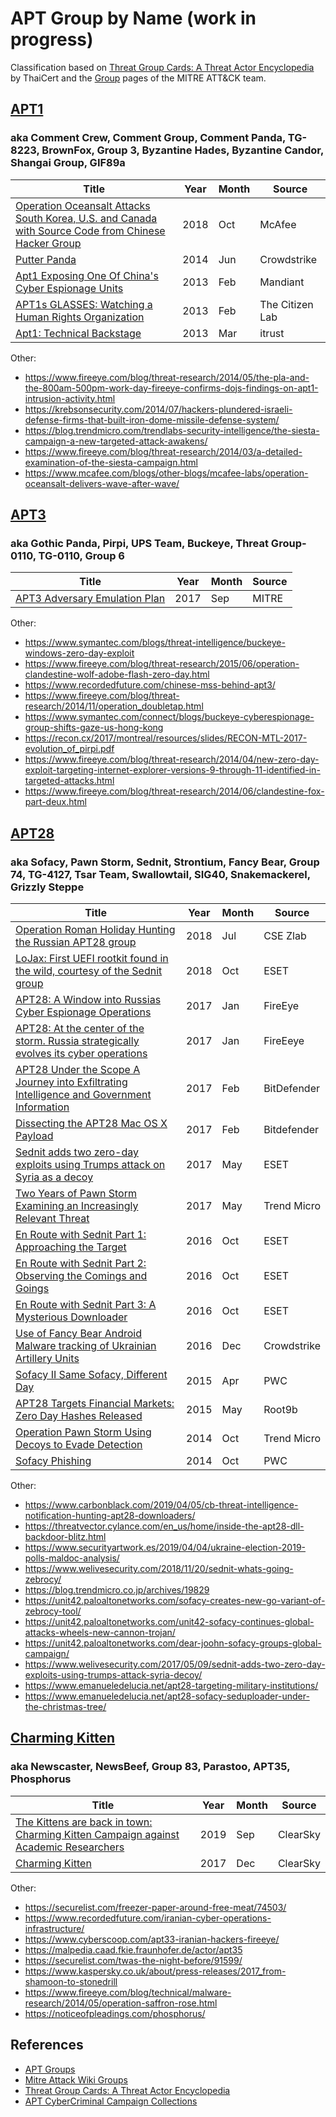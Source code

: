 # APT Group by Name (work in progress)

Classification based on [Threat Group Cards: A Threat Actor Encyclopedia](2019/Threat_Group_Cards.pdf) by ThaiCert and the [Group](https://attack.mitre.org/groups/) pages of the MITRE ATT&CK team.

## [APT1](https://attack.mitre.org/groups/G0006)
### aka Comment Crew, Comment Group, Comment Panda, TG-8223, BrownFox, Group 3, Byzantine Hades, Byzantine Candor, Shangai Group, GIF89a

| Title | Year | Month | Source |
|----------------|--------|--------|--------|
| [Operation Oceansalt Attacks South Korea, U.S. and Canada with Source Code from Chinese Hacker Group](2018/rp-operation-oceansalt.pdf) | 2018 | Oct | McAfee |
| [Putter Panda](2014/putter-panda.pdf) | 2014 | Jun | Crowdstrike |
| [Apt1 Exposing One Of China's Cyber Espionage Units](2013/Mandiant_APT1_Report.pdf) | 2013 | Feb | Mandiant |
| [APT1s GLASSES: Watching a Human Rights Organization](2013/APT1s-GLASSES-Watching-a-Human-Rights-Organization_websitepdf.pdf) | 2013 | Feb | The Citizen Lab |
| [Apt1: Technical Backstage](2013/RAP002_APT1_Technical_backstage.1.0.pdf) | 2013 | Mar | itrust |

Other:

- https://www.fireeye.com/blog/threat-research/2014/05/the-pla-and-the-800am-500pm-work-day-fireeye-confirms-dojs-findings-on-apt1-intrusion-activity.html 
- https://krebsonsecurity.com/2014/07/hackers-plundered-israeli-defense-firms-that-built-iron-dome-missile-defense-system/
- https://blog.trendmicro.com/trendlabs-security-intelligence/the-siesta-campaign-a-new-targeted-attack-awakens/
- https://www.fireeye.com/blog/threat-research/2014/03/a-detailed-examination-of-the-siesta-campaign.html
- https://www.mcafee.com/blogs/other-blogs/mcafee-labs/operation-oceansalt-delivers-wave-after-wave/

## [APT3](https://attack.mitre.org/groups/G0022)
### aka Gothic Panda, Pirpi, UPS Team, Buckeye, Threat Group-0110, TG-0110, Group 6

| Title | Year | Month | Source |
|----------------|--------|--------|--------|
| [APT3 Adversary Emulation Plan](2017/APT3_Adversary_Emulation_Plan.pdf) | 2017 | Sep | MITRE |

Other:

- https://www.symantec.com/blogs/threat-intelligence/buckeye-windows-zero-day-exploit
- https://www.fireeye.com/blog/threat-research/2015/06/operation-clandestine-wolf-adobe-flash-zero-day.html
- https://www.recordedfuture.com/chinese-mss-behind-apt3/
- https://www.fireeye.com/blog/threat-research/2014/11/operation_doubletap.html
- https://www.symantec.com/connect/blogs/buckeye-cyberespionage-group-shifts-gaze-us-hong-kong
- https://recon.cx/2017/montreal/resources/slides/RECON-MTL-2017-evolution_of_pirpi.pdf
- https://www.fireeye.com/blog/threat-research/2014/04/new-zero-day-exploit-targeting-internet-explorer-versions-9-through-11-identified-in-targeted-attacks.html
- https://www.fireeye.com/blog/threat-research/2014/06/clandestine-fox-part-deux.html

## [APT28](https://attack.mitre.org/groups/G0007/) 
### aka Sofacy, Pawn Storm, Sednit, Strontium, Fancy Bear, Group 74, TG-4127, Tsar Team, Swallowtail, SIG40, Snakemackerel, Grizzly Steppe

| Title | Year | Month | Source |
|----------------|--------|--------|--------|
| [Operation Roman Holiday Hunting the Russian APT28 group](2018/20180713_CSE_APT28_X-Agent_Op-RomanHoliday-Report_v6_1.pdf) | 2018 | Jul | CSE Zlab |
| [LoJax: First UEFI rootkit found in the wild, courtesy of the Sednit group](2018/ESET-LoJax.pdf) | 2018 | Oct | ESET |
| [APT28: A Window into Russias Cyber Espionage Operations](2017/rpt-apt28.pdf) | 2017 | Jan | FireEye |
| [APT28: At the center of the storm. Russia strategically evolves its cyber operations](2017/APT28-Center-of-Storm-2017.pdf) | 2017 | Jan | FireEeye |
| [APT28 Under the Scope A Journey into Exfiltrating Intelligence and Government Information](2017/Bitdefender_In-depth_analysis_of_APT28_The_Political_Cyber-Espionage.pdf) | 2017 | Feb | BitDefender |
| [Dissecting the APT28 Mac OS X Payload](2017/Bitdefender-Whitepaper-APT-Mac-A4-en-EN-web.pdf) | 2017 | Feb | Bitdefender |
| [Sednit adds two zero-day exploits using Trumps attack on Syria as a decoy](2017/Sednit.eset.2017.pdf) | 2017 | May | ESET |
| [Two Years of Pawn Storm Examining an Increasingly Relevant Threat](2017/wp-two-years-of-pawn-storm.pdf) | 2017 | May | Trend Micro |
| [En Route with Sednit Part 1: Approaching the Target](2016/eset-sednit-part1.pdf) | 2016 | Oct | ESET |
| [En Route with Sednit Part 2: Observing the Comings and Goings](2016/eset-sednit-part-2.pdf) | 2016 | Oct | ESET |
| [En Route with Sednit Part 3: A Mysterious Downloader](2016/eset-sednit-part3.pdf) | 2016 | Oct | ESET |
| [Use of Fancy Bear Android Malware tracking of Ukrainian Artillery Units](2016/Crowdstrike_FancyBearTracksUkrainianArtillery.pdf) | 2016 | Dec | Crowdstrike |
| [Sofacy II Same Sofacy, Different Day](2015/cto-tib-20150420-01a.pdf) | 2015 | Apr | PWC |
| [APT28 Targets Financial Markets: Zero Day Hashes Released](2015/FSOFACY.pdf) | 2015 | May | Root9b |
| [Operation Pawn Storm Using Decoys to Evade Detection](2014/wp-operation-pawn-storm.pdf) | 2014 | Oct | Trend Micro |
| [Sofacy Phishing](2014/tactical-intelligence-bulletin---sofacy-phishing-.pdf) |  2014 | Oct | PWC |

Other:

- https://www.carbonblack.com/2019/04/05/cb-threat-intelligence-notification-hunting-apt28-downloaders/
- https://threatvector.cylance.com/en_us/home/inside-the-apt28-dll-backdoor-blitz.html
- https://www.securityartwork.es/2019/04/04/ukraine-election-2019-polls-maldoc-analysis/
- https://www.welivesecurity.com/2018/11/20/sednit-whats-going-zebrocy/
- https://blog.trendmicro.co.jp/archives/19829
- https://unit42.paloaltonetworks.com/sofacy-creates-new-go-variant-of-zebrocy-tool/
- https://unit42.paloaltonetworks.com/unit42-sofacy-continues-global-attacks-wheels-new-cannon-trojan/
- https://unit42.paloaltonetworks.com/dear-joohn-sofacy-groups-global-campaign/
- https://www.welivesecurity.com/2017/05/09/sednit-adds-two-zero-day-exploits-using-trumps-attack-syria-decoy/
- https://www.emanueledelucia.net/apt28-targeting-military-institutions/
- https://www.emanueledelucia.net/apt28-sofacy-seduploader-under-the-christmas-tree/

## [Charming Kitten](https://attack.mitre.org/groups/G0058)
### aka Newscaster, NewsBeef, Group 83, Parastoo, APT35, Phosphorus

| Title | Year | Month | Source |
|----------------|--------|--------|--------|
| [The Kittens are back in town: Charming Kitten Campaign against Academic Researchers](2019/The-Kittens-Are-Back-in-Town-Charming-Kitten-2019.pdf) | 2019 | Sep | ClearSky |
| [Charming Kitten](2017/Charming_Kitten_2017.pdf) | 2017 | Dec | ClearSky |

Other:

- https://securelist.com/freezer-paper-around-free-meat/74503/
- https://www.recordedfuture.com/iranian-cyber-operations-infrastructure/
- https://www.cyberscoop.com/apt33-iranian-hackers-fireeye/
- https://malpedia.caad.fkie.fraunhofer.de/actor/apt35
- https://securelist.com/twas-the-night-before/91599/
- https://www.kaspersky.co.uk/about/press-releases/2017_from-shamoon-to-stonedrill
- https://www.fireeye.com/blog/technical/malware-research/2014/05/operation-saffron-rose.html
- https://noticeofpleadings.com/phosphorus/

## References

* [APT Groups](https://docs.google.com/spreadsheets/u/0/d/1H9_xaxQHpWaa4O_Son4Gx0YOIzlcBWMsdvePFX68EKU/pubhtml)
* [Mitre Attack Wiki Groups](https://attack.mitre.org/wiki/Groups)
* [Threat Group Cards: A Threat Actor Encyclopedia](2019/Threat_Group_Cards.pdf)
* [APT CyberCriminal Campaign Collections](https://github.com/CyberMonitor/APT_CyberCriminal_Campagin_Collections)


